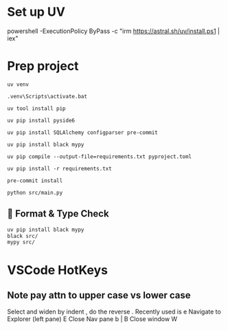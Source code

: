 # Set up UV
powershell -ExecutionPolicy ByPass -c "irm https://astral.sh/uv/install.ps1 | iex"

# Prep project
```Command
uv venv

.venv\Scripts\activate.bat

uv tool install pip

uv pip install pyside6

uv pip install SQLAlchemy configparser pre-commit

uv pip install black mypy

uv pip compile --output-file=requirements.txt pyproject.toml

uv pip install -r requirements.txt

pre-commit install

python src/main.py
```


## 🧹 Format & Type Check

```bash
uv pip install black mypy
black src/
mypy src/
```


# VSCode HotKeys
## Note pay attn to upper case vs lower case
Select and widen by indent <alt><shft><right arrow>,  do the reverse <left arrow>. 
Recently used is <ctrl> e
Navigate to Explorer (left pane) <ctrl> E
Close Nav pane <ctrl> b  | <ctrl> B
Close window <ctrl> W
